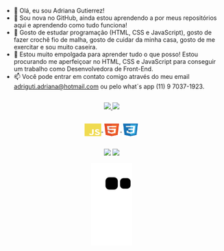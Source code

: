 - 👋 Olá, eu sou Adriana Gutierrez! 
- 👀 Sou nova no GitHub, ainda estou aprendendo a por meus repositórios aqui e aprendendo como tudo funciona!
- 🌱 Gosto de estudar programação (HTML, CSS e JavaScript), gosto de fazer crochê fio de malha, gosto de cuidar da minha casa, gosto de me exercitar e sou muito caseira.
- 💞️ Estou muito empolgada para aprender tudo o que posso! Estou procurando me aperfeiçoar no HTML, CSS e JavaScript para conseguir um trabalho como Desenvolvedora de Front-End.
- 📫 Você pode entrar em contato comigo através do meu email adriguti.adriana@hotmail.com ou pelo what´s app (11) 9 7037-1923.

##

<div align="center">
  <a href="https://github.com/drikadev">
  <img height="220em" src="https://github-readme-stats.vercel.app/api?username=drikadev&show_icons=true&theme=synthwave&include_all_commits=true&count_private=true"/>
  <img height="150em" src="https://github-readme-stats.vercel.app/api/top-langs/?username=drikadev&layout=compact&langs_count=7&theme=synthwave"/>
</div>
  
##
  
<div align="center">
  <img align="center" alt="JS" height="30" width="40" src="https://raw.githubusercontent.com/devicons/devicon/master/icons/javascript/javascript-plain.svg">
  <img align="center" alt="HTML" height="30" width="40" src="https://raw.githubusercontent.com/devicons/devicon/master/icons/html5/html5-original.svg">
  <img align="center" alt="CSS" height="30" width="40" src="https://raw.githubusercontent.com/devicons/devicon/master/icons/css3/css3-original.svg">
</div>
  
  ##
 
<div align="center"> 
  <a href="https://www.instagram.com/adri.guti.1979/" target="_blank"><img src="https://img.shields.io/badge/-Instagram-%23E4405F?style=for-the-badge&logo=instagram&logoColor=white" target="_blank"></a>
  <a href="https://www.linkedin.com/in/drikadev/" target="_blank"><img src="https://img.shields.io/badge/-LinkedIn-%230077B5?style=for-the-badge&logo=linkedin&logoColor=white" target="_blank"></a>
  
  ![Snake animation](https://github.com/DrikaDev/DrikaDev/blob/output/github-contribution-grid-snake.svg)
  
</div>
  
